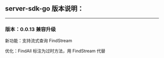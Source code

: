 ## server-sdk-go 版本说明：

-------
### 版本：0.0.13 兼容升级
新功能：支持流式查询 FindStream

优化：FindAll 标注为过时方法，用 FindStream 代替
